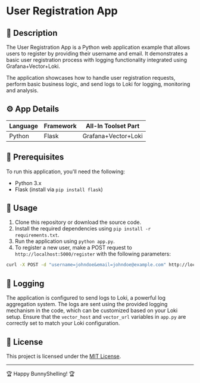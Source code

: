 # User Registration App

## 📄 Description
The User Registration App is a Python web application example that allows users to register by providing their username and email. It demonstrates a basic user registration process with logging functionality integrated using Grafana+Vector+Loki.

The application showcases how to handle user registration requests, perform basic business logic, and send logs to Loki for logging, monitoring and analysis.

## ⚙️  App Details

| Language  | Framework | All-In Toolset Part |
|-----------|-----------|---------------------|
| Python    | Flask     | Grafana+Vector+Loki |

## 🚀 Prerequisites
To run this application, you'll need the following:
- Python 3.x
- Flask (install via `pip install flask`)

## 📖 Usage
1. Clone this repository or download the source code.
2. Install the required dependencies using `pip install -r requirements.txt`.
3. Run the application using `python app.py`.
4. To register a new user, make a POST request to `http://localhost:5000/register` with the following parameters:
```bash
curl -X POST -d "username=johndoe&email=johndoe@example.com" http://localhost:5000/register
```

## 📜 Logging
The application is configured to send logs to Loki, a powerful log aggregation system. The logs are sent using the provided logging mechanism in the code, which can be customized based on your Loki setup. Ensure that the `vector_host` and `vector_url` variables in `app.py` are correctly set to match your Loki configuration.

## 📄 License
This project is licensed under the [MIT License](../../LICENSE).

---

🏆 Happy BunnyShelling! 🏆

